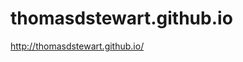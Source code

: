  <link href="style.css" rel="stylesheet"></link>

thomasdstewart.github.io
========================
http://thomasdstewart.github.io/
